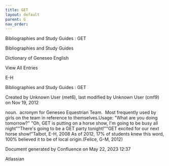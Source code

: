 ```yaml
---
title: GET
layout: default
parent: G
nav_order:
---
```


Bibliographies and Study Guides : GET

Bibliographies and Study Guides

Dictionary of Geneseo English

View All Entries

E-H

Bibliographies and Study Guides : GET

Created by  Unknown User (met6), last modified by  Unknown User (cmf9) on Nov 19, 2012

noun.  acronym for Geneseo Equestrian Team.  Most frequently used by girls on the team in reference to themselves.Usage: &quot;What are you doing tomorrow?&quot; &quot;Oh, GET is putting on a horse show, I'm going to be busy all night&quot;&quot;There's going to be a GET party tonight!&quot;&quot;GET excited for our next horse show!&quot;Talbot, E-H, 2008 As of 2012, 17% of students knew this word, 100% believed it to be of local origin.(Felice, G-M, 2012)

Document generated by Confluence on May 22, 2023 12:37

Atlassian
